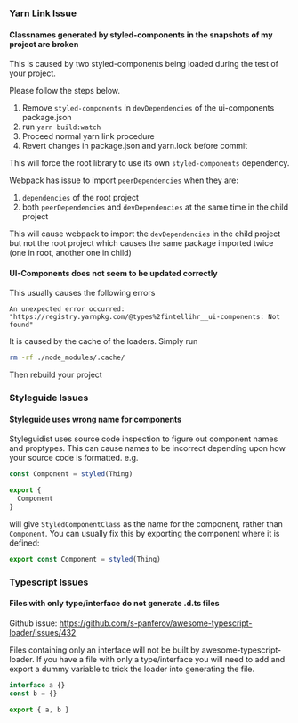 ### Yarn Link Issue

#### Classnames generated by styled-components in the snapshots of my project are broken

This is caused by two styled-components being loaded during the test of your project.

Please follow the steps below.

1. Remove `styled-components` in `devDependencies` of the ui-components package.json
2. run `yarn build:watch`
3. Proceed normal yarn link procedure
4. Revert changes in package.json and yarn.lock before commit

This will force the root library to use its own `styled-components` dependency.

Webpack has issue to import `peerDependencies` when they are:

1. `dependencies` of the root project
2. both `peerDependencies` and `devDependencies` at the same time in the child project

This will cause webpack to import the `devDependencies` in the child project but not the root project
which causes the same package imported twice (one in root, another one in child)

#### UI-Components does not seem to be updated correctly

This usually causes the following errors

```
An unexpected error occurred: "https://registry.yarnpkg.com/@types%2fintellihr__ui-components: Not found"
```

It is caused by the cache of the loaders. Simply run

```bash
rm -rf ./node_modules/.cache/
```

Then rebuild your project

### Styleguide Issues

#### Styleguide uses wrong name for components

Styleguidist uses source code inspection to figure out component names and proptypes. This can cause
names to be incorrect depending upon how your source code is formatted. e.g.

```typescript
const Component = styled(Thing)

export {
  Component
}
```

will give `StyledComponentClass` as the name for the component, rather than `Component`.
You can usually fix this by exporting the component where it is defined:

```typescript
export const Component = styled(Thing)
```

### Typescript Issues

#### Files with only type/interface do not generate .d.ts files

Github issue: https://github.com/s-panferov/awesome-typescript-loader/issues/432

Files containing only an interface will not be built by awesome-typescript-loader.
If you have a file with only a type/interface you will need to add and export a dummy variable to trick the loader into generating the file.

```typescript
interface a {}
const b = {}

export { a, b }
```
